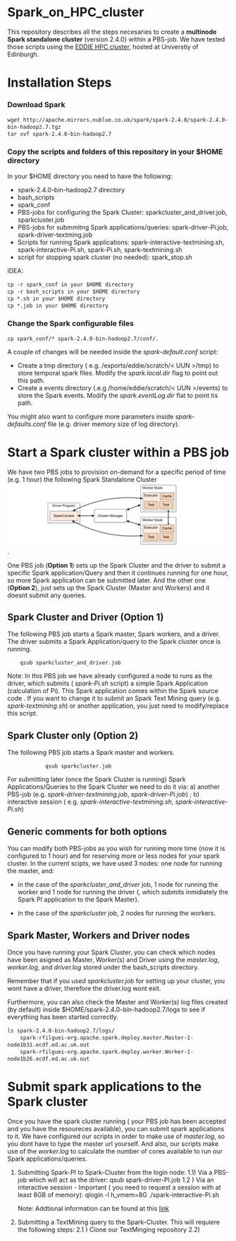 # Spark_on_HPC_cluster
This repository describes all the steps necesaries to create a **multinode Spark standalone cluster** (version 2.4.0) within a PBS-job. We have tested those scripts using the [EDDIE HPC cluster](https://www.ed.ac.uk/information-services/research-support/research-computing/ecdf/high-performance-computing), hosted at Universtiy of Edinburgh.

# Installation Steps

### Download Spark

 	wget http://apache.mirrors.nublue.co.uk/spark/spark-2.4.0/spark-2.4.0-bin-hadoop2.7.tgz
	tar xvf spark-2.4.0-bin-hadoop2.7

### Copy the scripts and folders of this repository in your $HOME directory

In your $HOME directory you need to have the following:
* spark-2.4.0-bin-hadoop2.7 directory
* bash_scripts
* spark_conf
* PBS-jobs for configuring the Spark Cluster: sparkcluster_and_driver.job, sparkcluster.job
* PBS-jobs for submmitng Spark applications/queries: spark-driver-Pi.job, spark-driver-textming.job
* Scripts for running Spark applications: spark-interactive-textmining.sh, spark-interactive-Pi.sh, spark-Pi.sh, spark-textmining.sh
* script for stopping spark cluster (no needed): spark_stop.sh

IDEA:
	
	cp -r spark_conf in your $HOME directory
	cp -r bash_scripts in your $HOME directory
	cp *.sh in your $HOME directory
	cp *.job in your $HOME directory


### Change the Spark configurable files
	
	cp spark_conf/* spark-2.4.0-bin-hadoop2.7/conf/.
	
A couple of changes will be needed inside the *spark-default.conf* script:
-  Create a tmp directory ( e.g. /exports/eddie/scratch/< UUN >/tmp) to store temporal spark files. Modify the *spark.local.dir* flag to point out this path.
-  Create a events directory (.e.g /home/eddie/scratch/< UUN >/events) to store the Spark events. Modify the *spark.eventLog.dir* flat to point tis path. 

 You might also want to configure more parameters inside *spark-defaults.conf* file (e.g. driver memory size of log directory).  
  
# Start a Spark cluster within a PBS job
We have two PBS jobs to provision on-demand for a specific period of time (e.g. 1 hour) the following Spark Standalone Cluster ![SparkCluster Architecture](https://github.com/rosafilgueira/Spark_EDDIE_TextMining/blob/master/Figures/SparkCluster_Architecture.png). 

One PBS job (**Option 1**) sets up the Spark Cluster and the driver to submit a specific Spark application/Query and then it continues running for one hour, so more Spark application can be submitted later. And the other one (**Option 2**), just sets up the Spark Cluster (Master and Workers) and it doesnt submit any queries. 

## Spark Cluster and Driver (Option 1) 

The following PBS job starts a Spark master, Spark workers, and a driver. The driver submits a Spark Application/query to the Spark cluster once is running.

  		qsub sparkcluster_and_driver.job

Note: In this PBS job we have already configured a node to runs as the driver, which submits ( *spark-Pi.sh* script) a simple Spark Application (calculation of Pi). This Spark application comes within the Spark source code . If you want to change it to submit an Spark Text Mining query (e.g. *spark-textmining.sh*) or another application, you just need to modify/replace this script. 

## Spark Cluster only (Option 2)

The following PBS job starts a Spark master and workers. 

                qsub sparkcluster.job
		
For submitting later (once the Spark Cluster is running) Spark Applications/Queries to the Spark Cluster we need to do it via: a) another PBS-job (e.g. *spark-driver-textmining.job*, *spark-driver-Pi.job*) ; b) interactive session ( e.g. *spark-interactive-textmining.sh*, *spark-interactive-Pi.sh*) 		


## Generic comments for both options

You can modify both PBS-jobs as you wish for running more time (now it is configured to 1 hour) and for reserving more or less nodes for your spark cluster. In the current scipts, we have used 3 nodes: one node for running the master, and:

* in the case of the *sparkcluster_and_driver* job, 1 node for running the worker and 1 node for running the driver (, which submits inmidiately the Spark PI application to the Spark Master).

* in the case of the *sparkcluster* job, 2 nodes for running the workers.  


## Spark Master, Workers and Driver nodes

Once you have running your Spark Cluster, you can check which nodes have been asigned as Master, Worker(s) and Driver using the *master.log*, *worker.log*, and *driver.log* stored under the bash_scripts directory. 

Remember that if you used *sparkcluster.job* for setting up your cluster, you wont have a driver, therefore the driver.log wont exit. 

Furthermore, you can also check the Master and Worker(s) log files created (by default) inside $HOME/spark-2.4.0-bin-hadoop2.7/logs to see if everything has been started correctly. 

	ls spark-2.4.0-bin-hadoop2.7/logs/
		spark-rfilguei-org.apache.spark.deploy.master.Master-1-node1b31.ecdf.ed.ac.uk.out
		spark-rfilguei-org.apache.spark.deploy.worker.Worker-1-node1b26.ecdf.ed.ac.uk.out


# Submit spark applications to the Spark cluster

Once you have the spark cluster running ( your PBS job has been accepted and you have the resoureces available), you can submit spark applications to it.  We have configured our scripts in order to make use of *master.log*, so you dont have to type the master url yourself. And also, our scripts make use of the *worker.log* to calculate the number of cores available to run our Spark applications/queries. 

1) Submitting Spark-PI to Spark-Cluster from the login node: 
	1.1) Via a PBS-job which will act as the driver:
		qsub spark-driver-PI.job
	1.2 ) Via an interactive session - Important ( you need to request a session with at least 8GB of memory):
		 qlogin -l h_vmem=8G
		 ./spark-interactive-Pi.sh
		 
 	Note: Addtional information can be found at this [link](https://spark.apache.org/docs/latest/submitting-applications.html)

2) Submitting a TextMining query to the Spark-Cluster. This will requiere the following steps:
	2.1 ) Clone our TextMinging repository
	2.2) 
		
			


